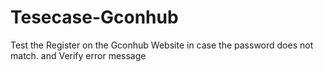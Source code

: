 # Tesecase-Gconhub


Test the Register on the Gconhub Website in case the password does not match. and Verify error message 
